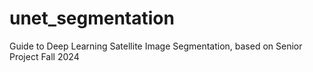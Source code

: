 # unet_segmentation
Guide to Deep Learning Satellite Image Segmentation, based on Senior Project Fall 2024
